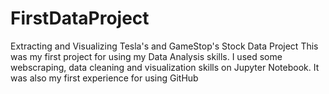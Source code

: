 # FirstDataProject
Extracting and Visualizing Tesla's and GameStop's Stock Data Project
This was my first project for using my Data Analysis skills. I used some webscraping, data cleaning and visualization skills on Jupyter Notebook.
It was also my first experience for using GitHub

